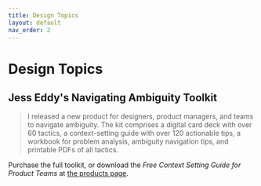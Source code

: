 ```yaml
---
title: Design Topics
layout: default
nav_order: 2
---
```


[jess]: https://jesseddy.com/navigating-ambiguity

# Design Topics

## Jess Eddy's  Navigating Ambiguity Toolkit

>I released a new product for designers, product managers, and teams to navigate ambiguity. The kit comprises a digital card deck with over 60 tactics, a context-setting guide with over 120 actionable tips, a workbook for problem analysis, ambiguity navigation tips, and printable PDFs of all tactics.

Purchase the full toolkit, or download the _Free Context Setting Guide for Product Teams_ at [the products page][jess].  
